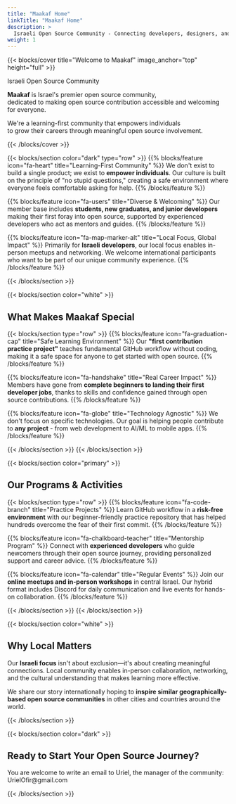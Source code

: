 ```yaml
---
title: "Maakaf Home"
linkTitle: "Maakaf Home"
description: >
  Israeli Open Source Community - Connecting developers, designers, and tech enthusiasts
weight: 1
---
```


{{< blocks/cover title="Welcome to Maakaf" image_anchor="top" height="full" >}}
<p class="lead mt-5">Israeli Open Source Community</p>


**Maakaf** is Israel's premier open source community,  
dedicated to making open source contribution accessible and welcoming for everyone.

We're a learning-first community that empowers individuals  
to grow their careers through meaningful open source involvement.

{{< /blocks/cover >}}


{{< blocks/section color="dark" type="row" >}}
{{% blocks/feature icon="fa-heart" title="Learning-First Community" %}}
We don't exist to build a single product; we exist to **empower individuals**. Our culture is built on the principle of "no stupid questions," creating a safe environment where everyone feels comfortable asking for help.
{{% /blocks/feature %}}

{{% blocks/feature icon="fa-users" title="Diverse & Welcoming" %}}
Our member base includes **students, new graduates, and junior developers** making their first foray into open source, supported by experienced developers who act as mentors and guides.
{{% /blocks/feature %}}

{{% blocks/feature icon="fa-map-marker-alt" title="Local Focus, Global Impact" %}}
Primarily for **Israeli developers**, our local focus enables in-person meetups and networking. We welcome international participants who want to be part of our unique community experience.
{{% /blocks/feature %}}

{{< /blocks/section >}}

{{< blocks/section color="white" >}}
<div class="col-12">
<h2 class="text-center">What Makes Maakaf Special</h2>
</div>

{{< blocks/section type="row" >}}
{{% blocks/feature icon="fa-graduation-cap" title="Safe Learning Environment" %}}
Our **"first contribution practice project"** teaches fundamental GitHub workflow without coding, making it a safe space for anyone to get started with open source.
{{% /blocks/feature %}}

{{% blocks/feature icon="fa-handshake" title="Real Career Impact" %}}
Members have gone from **complete beginners to landing their first developer jobs**, thanks to skills and confidence gained through open source contributions.
{{% /blocks/feature %}}

{{% blocks/feature icon="fa-globe" title="Technology Agnostic" %}}
We don't focus on specific technologies. Our goal is helping people contribute to **any project** - from web development to AI/ML to mobile apps.
{{% /blocks/feature %}}

{{< /blocks/section >}}
{{< /blocks/section >}}

{{< blocks/section color="primary" >}}
<div class="col-12">
<h2 class="text-center text-white">Our Programs & Activities</h2>
</div>

{{< blocks/section type="row" >}}
{{% blocks/feature icon="fa-code-branch" title="Practice Projects" %}}
Learn GitHub workflow in a **risk-free environment** with our beginner-friendly practice repository that has helped hundreds overcome the fear of their first commit.
{{% /blocks/feature %}}

{{% blocks/feature icon="fa-chalkboard-teacher" title="Mentorship Program" %}}
Connect with **experienced developers** who guide newcomers through their open source journey, providing personalized support and career advice.
{{% /blocks/feature %}}

{{% blocks/feature icon="fa-calendar" title="Regular Events" %}}
Join our **online meetups and in-person workshops** in central Israel. Our hybrid format includes Discord for daily communication and live events for hands-on collaboration.
{{% /blocks/feature %}}

{{< /blocks/section >}}
{{< /blocks/section >}}

{{< blocks/section color="white" >}}
<div class="col-12">
<h2 class="text-center">Why Local Matters</h2>
<div class="row justify-content-center">
<div class="col-lg-8">
<p class="lead text-center">
Our <strong>Israeli focus</strong> isn't about exclusion—it's about creating meaningful connections. Local community enables in-person collaboration, networking, and the cultural understanding that makes learning more effective.
</p>
<p class="text-center">
We share our story internationally hoping to <strong>inspire similar geographically-based open source communities</strong> in other cities and countries around the world.
</p>
</div>
</div>
</div>
{{< /blocks/section >}}

{{< blocks/section color="dark" >}}
<div class="col-12">
<h2 class="text-center text-white">Ready to Start Your Open Source Journey?</h2>
<p class="text-center text-white lead">You are welcome to write an email to Uriel, the manager of the community: UrielOfir@gmail.com</p>

{{< /blocks/section >}}